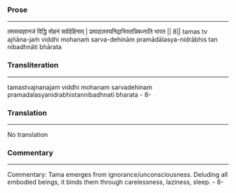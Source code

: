 ### Prose 
 --- 
तमस्त्वज्ञानजं विद्धि मोहनं सर्वदेहिनाम् |
प्रमादालस्यनिद्राभिस्तन्निबध्नाति भारत || 8||
tamas tv ajñāna-jaṁ viddhi mohanaṁ sarva-dehinām
pramādālasya-nidrābhis tan nibadhnāti bhārata

### Transliteration 
 --- 
tamastvajnanajam viddhi mohanam sarvadehinam pramadalasyanidrabhistannibadhnati bharata - 8-

### Translation 
 --- 
No translation

### Commentary 
 --- 
Commentary: Tama emerges from ignorance/unconsciousness. Deluding all embodied beings, it binds them through carelessness, laziness, sleep. - 8-